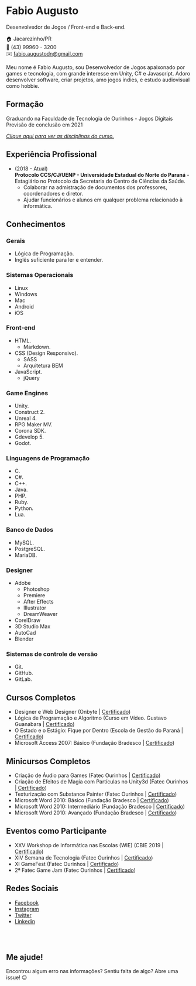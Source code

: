 # Fabio Augusto
Desenvolvedor de Jogos / Front-end e Back-end.

:house:    Jacarezinho/PR <br>
:iphone:   (43) 99960 - 3200 <br>
:envelope:  fabio.augustodn@gmail.com

Meu nome é Fabio Augusto, sou Desenvolvedor de Jogos apaixonado por games e tecnologia, com grande interesse em Unity, C# e Javascript. Adoro desenvolver software, criar projetos, amo jogos indies, e estudo audiovisual como hobbie.

## Formação
Graduando na Faculdade de Tecnologia de Ourinhos - Jogos Digitais <br>
Previsão de conclusão em 2021

[_Clique aqui para ver as disciplinas do curso._](DISCIPLINAS.md#tecnologo-em-jogos-digitais)

## Experiência Profissional
* (2018 -  Atual) <br>
**Protocolo CCS/CJ/UENP - Universidade Estadual do Norte do Paraná** -
Estagiário no Protocolo da Secretaria do Centro de Ciências da Saúde.
  * Colaborar na admistração de documentos dos professores, coordenadores e diretor.
  * Ajudar funcionários e alunos em qualquer problema relacionado à informática.

## Conhecimentos

### Gerais
* Lógica de Programação.
* Inglês suficiente para ler e entender.

### Sistemas Operacionais
* Linux
* Windows
* Mac
* Android
* iOS

### Front-end
* HTML.
  * Markdown.
* CSS (Design Responsivo).
  * SASS
  * Arquitetura BEM
* JavaScript.
  * jQuery

### Game Engines
* Unity.
* Construct 2.
* Unreal 4.
* RPG Maker MV.
* Corona SDK.
* Gdevelop 5.
* Godot.

### Linguagens de Programação
* C.
* C#.
* C++.
* Java.
* PHP.
* Ruby.
* Python.
* Lua.

### Banco de Dados
* MySQL.
* PostgreSQL.
* MariaDB.

### Designer
* Adobe
  * Photoshop
  * Premiere
  * After Effects
  * Illustrator
  * DreamWeaver
* CorelDraw
* 3D Studio Max
* AutoCad
* Blender

### Sistemas de controle de versão
* Git.
* GitHub.
* GitLab.

## Cursos Completos
* Designer e Web Designer (Onbyte | [Certificado](certificados/designer-e-web-designer.pdf))
* Lógica de Programação e Algoritmo (Curso em Vídeo. Gustavo Guanabara | [Certificado](certificados/algoritmo-curso-em-video.pdf))
* O Estado e o Estágio: Fique por Dentro (Escola de Gestão do Paraná | [Certificado](certificados/o-estado-e-o-estagio.pdf))
* Microsoft Access 2007: Básico (Fundação Bradesco | [Certificado](certificados/access-2007-basico.pdf))

## Minicursos Completos
* Criação de Áudio para Games (Fatec Ourinhos | [Certificado](certificados/criacao-de-audio-para-games-fatec.pdf))
* Criação de Efeitos de Magia com Partículas no Unity3d (Fatec Ourinhos | [Certificado](certificados/efeitos-de-magia-com-particulas-unity3d-fatec.pdf))
* Texturização com Substance Painter (Fatec Ourinhos | [Certificado](certificados/texturizacao-com-substance-painter-fatec.pdf))
* Microsoft Word 2010: Básico (Fundação Bradesco | [Certificado](certificados/word-2007-basico.pdf))
* Microsoft Word 2010: Intermediário (Fundação Bradesco | [Certificado](certificados/word-2007-intermediario.pdf))
* Microsoft Word 2010: Avançado (Fundação Bradesco | [Certificado](certificados/word-2007-avancado.pdf))

## Eventos como Participante
* XXV Workshop de Informática nas Escolas (WIE) (CBIE 2019 | [Certificado](certificados/cbie-2019.pdf))
* XIV Semana de Tecnologia (Fatec Ourinhos | [Certificado](XIV-semana-de-tecnologia-fatec.pdf))
* XI GameFest (Fatec Ourinhos | [Certificado](certificados/XI-gamefest-fatec.pdf))
* 2ª Fatec Game Jam (Fatec Ourinhos | [Certificado](certificados/2ª-fatec-game-jam-fatec.pdf))

## Redes Sociais
*  [Facebook](https://www.facebook.com/fabio1x)
*  [Instagram](https://www.instagram.com/fabio1x)
*  [Twitter](https://twitter.com/playlok)
*  [Linkedin](https://www.linkedin.com/in/fabionicoleti/)

<br><br>

## Me ajude!
Encontrou algum erro nas informações? Sentiu falta de algo? Abre uma issue! :wink: <br> 